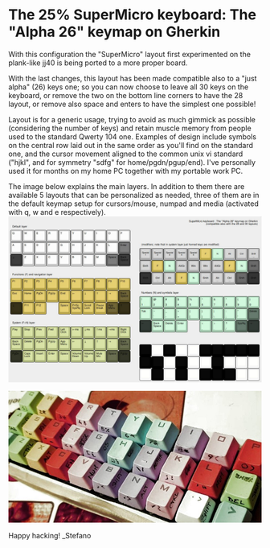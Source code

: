 # The 25% SuperMicro keyboard: The "Alpha 26" keymap on Gherkin

With this configuration the "SuperMicro" layout first experimented on the plank-like jj40 is being ported to a more proper board.

With the last changes, this layout has been made compatible also to a "just alpha" (26) keys one; so you can now choose to leave all 30 keys on the keyboard, or remove the two on the bottom line corners to have the 28 layout, or remove also space and enters to have the simplest one possible!

Layout is for a generic usage, trying to avoid as much gimmick as possible (considering the number of keys) and retain muscle memory from people used to the standard Qwerty 104 one. Examples of design include symbols on the central row laid out in the same order as you'll find on the standard one, and the cursor movement aligned to the common unix vi standard ("hjkl", and for symmetry "sdfg" for home/pgdn/pgup/end). I've personally used it for months on my home PC together with my portable work PC.

The image below explains the main layers. In addition to them there are available 5 layouts that can be personalized as needed, three of them are  in the default keymap setup for cursors/mouse, numpad and media (activated with q, w and e respectively).
![layers](https://raw.githubusercontent.com/stevexyz/qmk_firmware/master/keyboards/40percentclub/gherkin/keymaps/stevexyz/newlayout262830.jpg)

![prototype](https://github.com/stevexyz/qmk_firmware/blob/master/keyboards/40percentclub/gherkin/keymaps/stevexyz/gherkin28.jpeg)

Happy hacking!
_Stefano
